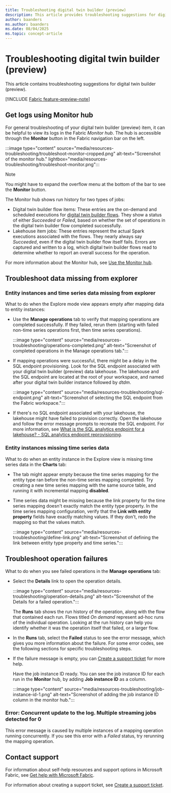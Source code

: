 ```yaml
---
title: Troubleshooting digital twin builder (preview)
description: This article provides troubleshooting suggestions for digital twin builder (preview).
author: baanders
ms.author: baanders
ms.date: 08/04/2025
ms.topic: concept-article
---
```


# Troubleshooting digital twin builder (preview)

This article contains troubleshooting suggestions for digital twin builder (preview).

[!INCLUDE [Fabric feature-preview-note](../../includes/feature-preview-note.md)]

## Get logs using Monitor hub

For general troubleshooting of your digital twin builder (preview) item, it can be helpful to view its logs in the Fabric *Monitor hub*. The hub is accessible through the **Monitor** button in the Fabric navigation bar on the left.

:::image type="content" source="media/resources-troubleshooting/troubleshoot-monitor-cropped.png" alt-text="Screenshot of the monitor hub." lightbox="media/resources-troubleshooting/troubleshoot-monitor.png":::

>[!NOTE]
>You might have to expand the overflow menu at the bottom of the bar to see the **Monitor** button.

The Monitor hub shows run history for two types of jobs:
* Digital twin builder flow items: These entries are the on-demand and scheduled executions for [digital twin builder flows](concept-flows.md). They show a status of either *Succeeded* or *Failed*, based on whether the set of operations in the digital twin builder flow completed successfully. 
* Lakehouse item jobs: These entries represent the actual Spark executions associated with the flows. They nearly always say *Succeeded*, even if the digital twin builder flow itself fails. Errors are captured and written to a log, which digital twin builder flows read to determine whether to report an overall success for the operation.

For more information about the Monitor hub, see [Use the Monitor hub](../../admin/monitoring-hub.md).

## Troubleshoot data missing from explorer

### Entity instances and time series data missing from explorer

What to do when the Explore mode view appears empty after mapping data to entity instances:
* Use the **Manage operations** tab to verify that mapping operations are completed successfully. If they failed, rerun them (starting with failed non-time series operations first, then time series operations).

    :::image type="content" source="media/resources-troubleshooting/operations-completed.png" alt-text="Screenshot of completed operations in the Manage operations tab.":::

* If mapping operations were successful, there might be a delay in the SQL endpoint provisioning. Look for the SQL endpoint associated with your digital twin builder (preview) data lakehouse. The lakehouse and the SQL endpoint are located at the root of your workspace, and named after your digital twin builder instance followed by *dtdm*.

    :::image type="content" source="media/resources-troubleshooting/sql-endpoint.png" alt-text="Screenshot of selecting the SQL endpoint from the Fabric workspace.":::

* If there's no SQL endpoint associated with your lakehouse, the lakehouse might have failed to provision correctly. Open the lakehouse and follow the error message prompts to recreate the SQL endpoint. For more information, see [What is the SQL analytics endpoint for a lakehouse? - SQL analytics endpoint reprovisioning](../../data-engineering/lakehouse-sql-analytics-endpoint.md#sql-analytics-endpoint-reprovisioning).

### Entity instances missing time series data

What to do when an entity instance in the Explore view is missing time series data in the **Charts** tab:
* The tab might appear empty because the time series mapping for the entity type ran before the non-time series mapping completed. Try creating a new time series mapping with the same source table, and running it with incremental mapping **disabled**.
* Time series data might be missing because the link property for the time series mapping doesn't exactly match the entity type property. In the time series mapping configuration, verify that the **Link with entity property** fields have exactly matching values. If they don't, redo the mapping so that the values match.

    :::image type="content" source="media/resources-troubleshooting/define-link.png" alt-text="Screenshot of defining the link between entity type property and time series.":::

## Troubleshoot operation failures

What to do when you see failed operations in the **Manage operations** tab:
* Select the **Details** link to open the operation details.

    :::image type="content" source="media/resources-troubleshooting/operation-details.png" alt-text="Screenshot of the Details for a failed operation.":::

    The **Runs** tab shows the run history of the operation, along with the flow that contained each run. Flows titled *On demand* represent ad-hoc runs of the individual operation. Looking at the run history can help you identify whether it was the operation itself that failed, or a larger flow.
* In the **Runs** tab, select the **Failed** status to see the error message, which gives you more information about the failure. For some error codes, see the following sections for specific troubleshooting steps. 
* If the failure message is empty, you can [Create a support ticket](/power-bi/support/create-support-ticket) for more help. 

    Have the job instance ID ready. You can see the job instance ID for each run in the **Monitor** hub, by adding **Job instance ID** as a column.

    :::image type="content" source="media/resources-troubleshooting/job-instance-id-1.png" alt-text="Screenshot of adding the job instance ID column in the monitor hub.":::

### Error: Concurrent update to the log. Multiple streaming jobs detected for 0

This error message is caused by multiple instances of a mapping operation running concurrently. If you see this error with a *Failed* status, try rerunning the mapping operation.

## Contact support

For information about self-help resources and support options in Microsoft Fabric, see [Get help with Microsoft Fabric](/power-bi/support/service-support-options).

For information about creating a support ticket, see [Create a support ticket](/power-bi/support/create-support-ticket).